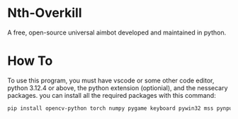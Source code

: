 # Nth-Overkill
A free, open-source universal aimbot developed and maintained in python.

# How To
To use this program, you must have vscode or some other code editor, python 3.12.4 or above, the python extension (optionial), and the nessecary packages. you can install all the required packages with this command: 
```bash
pip install opencv-python torch numpy pygame keyboard pywin32 mss pynput
